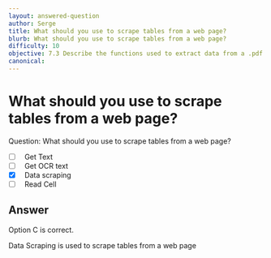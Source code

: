 ```yaml
---
layout: answered-question
author: Serge
title: What should you use to scrape tables from a web page?
blurb: What should you use to scrape tables from a web page?
difficulty: 10
objective: 7.3 Describe the functions used to extract data from a .pdf file; for example, using OCR
canonical: 
---
```


<h1>What should you use to scrape tables from a web page?</h1>

Question:  What should you use to scrape tables from a web page?

 - [ ] &nbsp;  Get Text
 - [ ] &nbsp;  Get OCR text
 - [X] &nbsp;  Data scraping
 - [ ] &nbsp;  Read Cell

## Answer

Option C is correct.

Data Scraping is used to scrape tables from a web page

